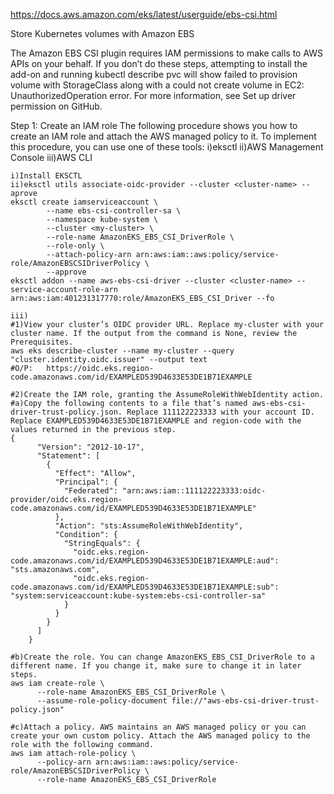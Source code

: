 https://docs.aws.amazon.com/eks/latest/userguide/ebs-csi.html

Store Kubernetes volumes with Amazon EBS

The Amazon EBS CSI plugin requires IAM permissions to make calls to AWS APIs on your behalf. If you don’t do these steps, attempting to install the add-on and running kubectl describe pvc will show failed to provision volume with StorageClass along with a could not create volume in EC2: UnauthorizedOperation error. For more information, see Set up driver permission on GitHub.

Step 1: Create an IAM role
The following procedure shows you how to create an IAM role and attach the AWS managed policy to it. To implement this procedure, you can use one of these tools:
i)eksctl
ii)AWS Management Console
iii)AWS CLI
```
i)Install EKSCTL
ii)eksctl utils associate-oidc-provider --cluster <cluster-name> --aprove
eksctl create iamserviceaccount \
        --name ebs-csi-controller-sa \
        --namespace kube-system \
        --cluster <my-cluster> \
        --role-name AmazonEKS_EBS_CSI_DriverRole \
        --role-only \
        --attach-policy-arn arn:aws:iam::aws:policy/service-role/AmazonEBSCSIDriverPolicy \
        --approve
eksctl addon --name aws-ebs-csi-driver --cluster <cluster-name> --service-account-role-arn arn:aws:iam:401231317770:role/AmazonEKS_EBS_CSI_Driver --fo
```
```
iii)
#1)View your cluster’s OIDC provider URL. Replace my-cluster with your cluster name. If the output from the command is None, review the Prerequisites.
aws eks describe-cluster --name my-cluster --query "cluster.identity.oidc.issuer" --output text
#O/P:   https://oidc.eks.region-code.amazonaws.com/id/EXAMPLED539D4633E53DE1B71EXAMPLE

#2)Create the IAM role, granting the AssumeRoleWithWebIdentity action.
#a)Copy the following contents to a file that’s named aws-ebs-csi-driver-trust-policy.json. Replace 111122223333 with your account ID. Replace EXAMPLED539D4633E53DE1B71EXAMPLE and region-code with the values returned in the previous step.
{
      "Version": "2012-10-17",
      "Statement": [
        {
          "Effect": "Allow",
          "Principal": {
            "Federated": "arn:aws:iam::111122223333:oidc-provider/oidc.eks.region-code.amazonaws.com/id/EXAMPLED539D4633E53DE1B71EXAMPLE"
          },
          "Action": "sts:AssumeRoleWithWebIdentity",
          "Condition": {
            "StringEquals": {
              "oidc.eks.region-code.amazonaws.com/id/EXAMPLED539D4633E53DE1B71EXAMPLE:aud": "sts.amazonaws.com",
              "oidc.eks.region-code.amazonaws.com/id/EXAMPLED539D4633E53DE1B71EXAMPLE:sub": "system:serviceaccount:kube-system:ebs-csi-controller-sa"
            }
          }
        }
      ]
    }

#b)Create the role. You can change AmazonEKS_EBS_CSI_DriverRole to a different name. If you change it, make sure to change it in later steps.
aws iam create-role \
      --role-name AmazonEKS_EBS_CSI_DriverRole \
      --assume-role-policy-document file://"aws-ebs-csi-driver-trust-policy.json"

#c)Attach a policy. AWS maintains an AWS managed policy or you can create your own custom policy. Attach the AWS managed policy to the role with the following command.
aws iam attach-role-policy \
      --policy-arn arn:aws:iam::aws:policy/service-role/AmazonEBSCSIDriverPolicy \
      --role-name AmazonEKS_EBS_CSI_DriverRole
```
